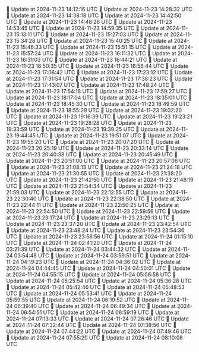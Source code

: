 🔄 Update at 2024-11-23 14:12:16 UTC
🔄 Update at 2024-11-23 14:28:32 UTC
🔄 Update at 2024-11-23 14:38:18 UTC
🔄 Update at 2024-11-23 14:42:50 UTC
🔄 Update at 2024-11-23 14:48:26 UTC
🔄 Update at 2024-11-23 14:53:45 UTC
🔄 Update at 2024-11-23 14:59:35 UTC
🔄 Update at 2024-11-23 15:13:11 UTC
🔄 Update at 2024-11-23 15:27:03 UTC
🔄 Update at 2024-11-23 15:34:28 UTC
🔄 Update at 2024-11-23 15:40:25 UTC
🔄 Update at 2024-11-23 15:46:33 UTC
🔄 Update at 2024-11-23 15:51:15 UTC
🔄 Update at 2024-11-23 15:57:24 UTC
🔄 Update at 2024-11-23 16:11:32 UTC
🔄 Update at 2024-11-23 16:31:03 UTC
🔄 Update at 2024-11-23 16:44:21 UTC
🔄 Update at 2024-11-23 16:50:35 UTC
🔄 Update at 2024-11-23 16:56:44 UTC
🔄 Update at 2024-11-23 17:06:42 UTC
🔄 Update at 2024-11-23 17:23:12 UTC
🔄 Update at 2024-11-23 17:31:54 UTC
🔄 Update at 2024-11-23 17:38:23 UTC
🔄 Update at 2024-11-23 17:43:07 UTC
🔄 Update at 2024-11-23 17:48:24 UTC
🔄 Update at 2024-11-23 17:54:18 UTC
🔄 Update at 2024-11-23 17:59:27 UTC
🔄 Update at 2024-11-23 18:17:04 UTC
🔄 Update at 2024-11-23 18:35:01 UTC
🔄 Update at 2024-11-23 18:45:30 UTC
🔄 Update at 2024-11-23 18:49:59 UTC
🔄 Update at 2024-11-23 18:55:29 UTC
🔄 Update at 2024-11-23 19:02:20 UTC
🔄 Update at 2024-11-23 19:16:39 UTC
🔄 Update at 2024-11-23 19:23:21 UTC
🔄 Update at 2024-11-23 19:28:28 UTC
🔄 Update at 2024-11-23 19:33:59 UTC
🔄 Update at 2024-11-23 19:39:25 UTC
🔄 Update at 2024-11-23 19:44:45 UTC
🔄 Update at 2024-11-23 19:51:07 UTC
🔄 Update at 2024-11-23 19:55:20 UTC
🔄 Update at 2024-11-23 20:07:20 UTC
🔄 Update at 2024-11-23 20:25:19 UTC
🔄 Update at 2024-11-23 20:33:14 UTC
🔄 Update at 2024-11-23 20:40:38 UTC
🔄 Update at 2024-11-23 20:45:49 UTC
🔄 Update at 2024-11-23 20:51:00 UTC
🔄 Update at 2024-11-23 20:57:06 UTC
🔄 Update at 2024-11-23 21:08:13 UTC
🔄 Update at 2024-11-23 21:24:18 UTC
🔄 Update at 2024-11-23 21:30:55 UTC
🔄 Update at 2024-11-23 21:38:20 UTC
🔄 Update at 2024-11-23 21:42:50 UTC
🔄 Update at 2024-11-23 21:48:19 UTC
🔄 Update at 2024-11-23 21:54:34 UTC
🔄 Update at 2024-11-23 21:59:03 UTC
🔄 Update at 2024-11-23 22:12:55 UTC
🔄 Update at 2024-11-23 22:30:40 UTC
🔄 Update at 2024-11-23 22:38:50 UTC
🔄 Update at 2024-11-23 22:44:11 UTC
🔄 Update at 2024-11-23 22:50:25 UTC
🔄 Update at 2024-11-23 22:54:50 UTC
🔄 Update at 2024-11-23 22:59:56 UTC
🔄 Update at 2024-11-23 23:17:24 UTC
🔄 Update at 2024-11-23 23:29:13 UTC
🔄 Update at 2024-11-23 23:37:20 UTC
🔄 Update at 2024-11-23 23:42:54 UTC
🔄 Update at 2024-11-23 23:48:24 UTC
🔄 Update at 2024-11-23 23:54:36 UTC
🔄 Update at 2024-11-23 23:58:56 UTC
🔄 Update at 2024-11-24 01:15:10 UTC
🔄 Update at 2024-11-24 02:41:20 UTC
🔄 Update at 2024-11-24 03:21:39 UTC
🔄 Update at 2024-11-24 03:44:32 UTC
🔄 Update at 2024-11-24 03:54:48 UTC
🔄 Update at 2024-11-24 03:59:51 UTC
🔄 Update at 2024-11-24 04:19:23 UTC
🔄 Update at 2024-11-24 04:36:02 UTC
🔄 Update at 2024-11-24 04:44:45 UTC
🔄 Update at 2024-11-24 04:50:01 UTC
🔄 Update at 2024-11-24 04:55:15 UTC
🔄 Update at 2024-11-24 05:06:58 UTC
🔄 Update at 2024-11-24 05:25:54 UTC
🔄 Update at 2024-11-24 05:36:28 UTC
🔄 Update at 2024-11-24 05:42:46 UTC
🔄 Update at 2024-11-24 05:48:53 UTC
🔄 Update at 2024-11-24 05:53:41 UTC
🔄 Update at 2024-11-24 05:59:55 UTC
🔄 Update at 2024-11-24 06:19:52 UTC
🔄 Update at 2024-11-24 06:39:40 UTC
🔄 Update at 2024-11-24 06:49:34 UTC
🔄 Update at 2024-11-24 06:54:51 UTC
🔄 Update at 2024-11-24 06:59:19 UTC
🔄 Update at 2024-11-24 07:13:33 UTC
🔄 Update at 2024-11-24 07:26:46 UTC
🔄 Update at 2024-11-24 07:32:44 UTC
🔄 Update at 2024-11-24 07:38:56 UTC
🔄 Update at 2024-11-24 07:44:22 UTC
🔄 Update at 2024-11-24 07:49:46 UTC
🔄 Update at 2024-11-24 07:55:20 UTC
🔄 Update at 2024-11-24 08:10:08 UTC

